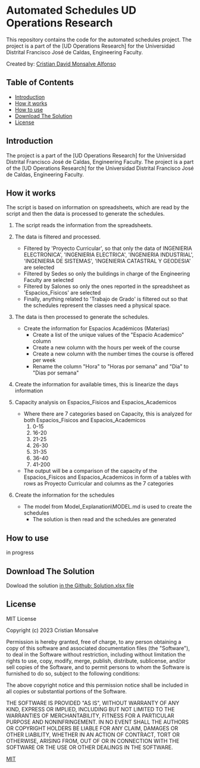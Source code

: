# Automated Schedules UD Operations Research

This repository contains the code for the automated schedules project. The project is a part of the [UD Operations Research] for the Universidad Distrital Francisco José de Caldas, Engineering Faculty.

Created by: [Cristian David Monsalve Alfonso](https://github.com/CDMonsalveA)

## Table of Contents

- [Introduction](#introduction)
- [How it works](#how-it-works)
- [How to use](#how-to-use)
- [Download The Solution](#download-the-solution)
- [License](#license)

## Introduction

The project is a part of the [UD Operations Research] for the Universidad Distrital Francisco José de Caldas, Engineering Faculty. The project is a part of the [UD Operations Research] for the Universidad Distrital Francisco José de Caldas, Engineering Faculty.

## How it works

The script is based on information on spreadsheets, which are read by the script and then the data is processed to generate the schedules.

1. The script reads the information from the spreadsheets.
2. The data is filtered and processed.
    - Filtered by 'Proyecto Curricular', so that only the data of INGENIERIA ELECTRONICA', 'INGENIERIA ELECTRICA', 'INGENIERIA INDUSTRIAL', 'INGENIERIA DE SISTEMAS', 'INGENIERIA CATASTRAL Y GEODESIA' are selected
    - Filtered by Sedes so only the buildings in charge of the Engineering Faculty are selected
    - Filtered by Salones so only the ones reported in the spreadsheet as 'Espacios_Fisicos' are selected
    - Finally, anything related to 'Trabajo de Grado' is filtered out so that the schedules represent the classes need a physical space.
3. The data is then processed to generate the schedules.
    - Create the information for Espacios Académicos (Materias)
        - Create a list of the unique values of the "Espacio Academico" column
        - Create a new column with the hours per week of the course
        - Create a new column with the number times the course is offered per week
        - Rename the column "Hora" to "Horas por semana" and "Dia" to "Dias por semana"
4. Create the information for available times, this is linearize the days information
5. Capacity analysis on Espacios_Fisicos and Espacios_Academicos
    - Where there are 7 categories based on Capacity, this is analyzed for both Espacios_Fisicos and Espacios_Academicos
        1. 0-15
        2. 16-20
        3. 21-25
        4. 26-30
        5. 31-35
        6. 36-40
        7. 41-200
    - The output will be a comparison of the capacity of the Espacios_Fisicos and Espacios_Academicos in form of a tables with rows as Proyecto Curricular and columns as the 7 categories
6. Create the information for the schedules

    - The model from Model_Explanation\MODEL.md is used to create the schedules
        - The solution is then read and the schedules are generated

## How to use

in progress

## Download The Solution

Dowload the solution [in the Github: Solution.xlsx file](https://github.com/CDMonsalveA/Automated-Schedules-UD-Operations-Research/raw/master/Solucion.xlsx)

## License

MIT License

Copyright (c) 2023 Cristian Monsalve

Permission is hereby granted, free of charge, to any person obtaining a copy
of this software and associated documentation files (the "Software"), to deal
in the Software without restriction, including without limitation the rights
to use, copy, modify, merge, publish, distribute, sublicense, and/or sell
copies of the Software, and to permit persons to whom the Software is
furnished to do so, subject to the following conditions:

The above copyright notice and this permission notice shall be included in all
copies or substantial portions of the Software.

THE SOFTWARE IS PROVIDED "AS IS", WITHOUT WARRANTY OF ANY KIND, EXPRESS OR
IMPLIED, INCLUDING BUT NOT LIMITED TO THE WARRANTIES OF MERCHANTABILITY,
FITNESS FOR A PARTICULAR PURPOSE AND NONINFRINGEMENT. IN NO EVENT SHALL THE
AUTHORS OR COPYRIGHT HOLDERS BE LIABLE FOR ANY CLAIM, DAMAGES OR OTHER
LIABILITY, WHETHER IN AN ACTION OF CONTRACT, TORT OR OTHERWISE, ARISING FROM,
OUT OF OR IN CONNECTION WITH THE SOFTWARE OR THE USE OR OTHER DEALINGS IN THE
SOFTWARE.

[MIT](https://choosealicense.com/licenses/mit/)
